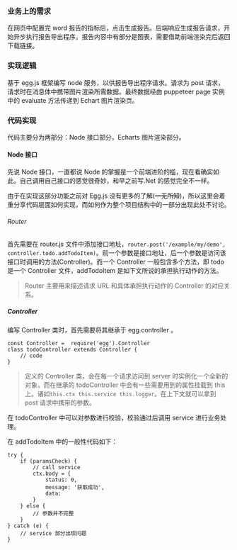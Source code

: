 ### 业务上的需求

在网页中配置完 word 报告的指标后，点击生成报告。后端响应生成报告请求，开始异步执行报告导出程序。报告内容中有部分是图表，需要借助前端渲染完后返回下载链接。

### 实现逻辑

基于 egg.js 框架编写 node 服务，以供报告导出程序请求。请求为 post 请求，请求时在消息体中携带图片渲染所需数据。最终数据经由 puppeteer page 实例中的 evaluate 方法传递到 Echart 图片渲染页。

### 代码实现

代码主要分为两部分：Node 接口部分，Echarts 图片渲染部分。

#### Node 接口

先说 Node 接口，一直都说 Node 的掌握是一个前端进阶的槛，现在看确实如此。自己调用自己接口的感觉很奇妙，和早之前写.Net 的感觉完全不一样。

由于在实现这部分功能之前对 Egg.js 没有更多的了解(~~一无所知~~)，所以这里会着重分享代码层面如何实现，而如何作为整个项目结构中的一部分出现此处不讨论。

###### Router

首先需要在 router.js 文件中添加接口地址，`router.post('/example/my/demo', controller.todo.addTodoItem)`。前一个参数是接口地址，后一个参数是访问该接口时调用的方法(Controller)。而一个 Controller 一般包含多个方法，即 todo 是一个 Controller 文件，addTodoItem 是如下文所说的承担执行动作的方法。

> Router 主要用来描述请求 URL 和具体承担执行动作的 Controller 的对应关系。

##### Controller

编写 Controller 类时，首先需要将其继承于 egg.controller 。

```
const Controller =  require('egg').Controller
class todoController extends Controller {
    // code
}
```

> 定义的 Controller 类，会在每一个请求访问到 server 时实例化一个全新的对象，而在继承的 todoController 中会有一些需要用到的属性挂载到 this 上。诸如`this.ctx this.service this.logger`。在上下文就可以拿到 post 请求中携带的参数。

在 todoController 中可以对参数进行校验，校验通过后调用 service 进行业务处理。

在 addTodoItem 中的一般性代码如下：

```
try {
    if (paramsCheck) {
        // call service
        ctx.body = {
            status: 0,
            message: '获取成功',
            data:
        }
    } else {
        // 参数并不完整
    }
} catch (e) {
    // service 部分出现问题
}
```
